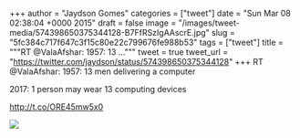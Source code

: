 
+++
author = "Jaydson Gomes"
categories = ["tweet"]
date = "Sun Mar 08 02:38:04 +0000 2015"
draft = false
image = "/images/tweet-media/574398650375344128-B7FfRSzIgAAscrE.jpg"
slug = "5fc384c717f647c3f15c80e22c799676fe988b53"
tags = ["tweet"]
title = """RT @ValaAfshar: 1957: 13 ..."""
tweet = true
tweet_url = "https://twitter.com/jaydson/status/574398650375344128"
+++
RT @ValaAfshar: 1957: 13 men delivering a computer

2017: 1 person may wear 13 computing devices 

http://t.co/ORE45mw5x0

![](/images/tweet-media/574398650375344128-B7FfRSzIgAAscrE.jpg)